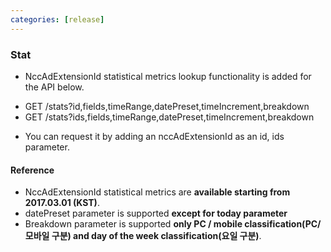 ```yaml
---
categories: [release]
---
```


### Stat
* NccAdExtensionId statistical metrics lookup functionality is added for the API below.
 + GET /stats?id,fields,timeRange,datePreset,timeIncrement,breakdown
 + GET /stats?ids,fields,timeRange,datePreset,timeIncrement,breakdown
* You can request it by adding an nccAdExtensionId as an id, ids parameter.

#### Reference
* NccAdExtensionId statistical metrics are **available starting from 2017.03.01 (KST)**.
* datePreset parameter is supported **except for today parameter**
* Breakdown parameter is supported **only PC / mobile classification(PC/모바일 구분) and day of the week classification(요일 구분)**.
